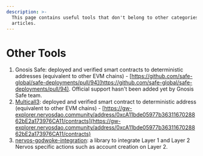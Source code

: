 ```yaml
---
description: >-
  This page contains useful tools that don't belong to other categories or
  articles.
---
```


# Other Tools

1. Gnosis Safe: deployed and verified smart contracts to deterministic addresses (equivalent to other EVM chains) - [https://github.com/safe-global/safe-deployments/pull/94](https://github.com/safe-global/safe-deployments/pull/94). Official support hasn't been added yet by Gnosis Safe team.
2. [Multicall3](https://github.com/mds1/multicall): deployed and verified smart contract to deterministic address (equivalent to other EVM chains) - [https://gw-explorer.nervosdao.community/address/0xcA11bde05977b3631167028862bE2a173976CA11/contracts](https://gw-explorer.nervosdao.community/address/0xcA11bde05977b3631167028862bE2a173976CA11/contracts)
3. [nervos-godwoke-integration](https://github.com/Roger-Rumblefish/nervos-godwoken-integration): a library to integrate Layer 1 and Layer 2 Nervos specific actions such as account creation on Layer 2.
